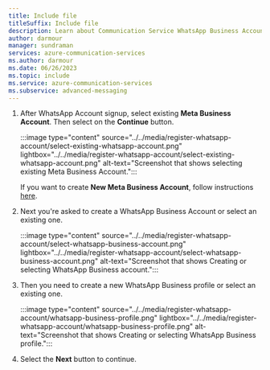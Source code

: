 ```yaml
---
title: Include file
titleSuffix: Include file
description: Learn about Communication Service WhatsApp Business Accounts concepts.
author: darmour
manager: sundraman
services: azure-communication-services
ms.author: darmour
ms.date: 06/26/2023
ms.topic: include
ms.service: azure-communication-services
ms.subservice: advanced-messaging
---
```


 1. After WhatsApp Account signup, select existing **Meta Business Account**. Then select on the **Continue** button.

    :::image type="content" source="../../media/register-whatsapp-account/select-existing-whatsapp-account.png" lightbox="../../media/register-whatsapp-account/select-existing-whatsapp-account.png" alt-text="Screenshot that shows selecting existing Meta Business Account.":::

    If you want to create **New Meta Business Account**, follow instructions [here](#create-new-meta-business-account).

2. Next you're asked to create a WhatsApp Business Account or select an existing one.

    :::image type="content" source="../../media/register-whatsapp-account/select-whatsapp-business-account.png" lightbox="../../media/register-whatsapp-account/select-whatsapp-business-account.png" alt-text="Screenshot that shows Creating or selecting WhatsApp Business account.":::

3. Then you need to create a new WhatsApp Business profile or select an existing one.

    :::image type="content" source="../../media/register-whatsapp-account/whatsapp-business-profile.png" lightbox="../../media/register-whatsapp-account/whatsapp-business-profile.png" alt-text="Screenshot that shows Creating or selecting WhatsApp Business profile.":::

4. Select the **Next** button to continue.
